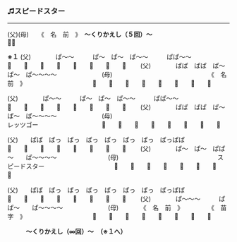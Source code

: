 ### ♫スピードスター
---
(父)(母)　　《　名　前　》　**～くりかえし（５回）～**
　　　　　　　　　　　　　📣📣

**※１**
(父)　　　　ぱ～～　　　ぱ～　ぱ～　ぱ～～　　　ぱぱ～～　　
　　　　　　📣　　📣　　📣　　📣　　📣　　📣　　📣　　📣　　
(父)　　　　ぱぱ　ぱぱ　ぱ～　ぱ～　ぱ～～～～　　　　　　　
(母)　　　　　　　　　　　　　　　　《　名　前　》　　　　　
　　　　　　📣　　📣　　📣　　📣　　📣　　📣　　📣　　📣　　

(父)　　　　ぱ～～　　　ぱ～　ぱ～　ぱ～～　　　ぱぱ～～　　
　　　　　　📣　　📣　　📣　　📣　　📣　　📣　　📣　　📣　　
(父)　　　　ぱぱ　ぱぱ　ぱ～　ぱ～　ぱ～～～～　　　　　　　
(母)　　　　　　　　　　　　　　　　　　　レッツゴー　　　　
　　　　　　📣　　📣　　📣　　📣　　📣　　📣　　📣　　📣　　

(父)　　ぱぱ　ぱっ　ぱっ　ぱっ　ぱっ　ぱっ　ぱっ　ぱっぱぱ　
　　　　　　📣　　📣　　📣　　📣　　📣　　📣　　📣　　📣　　
(父)　　　　ぱ～　ぱ～　ぱぱ～　　ぱ～～～～　　　　　　　　
(母)　　　　　　　　　　　　　　　　スピードスター　　　　　
　　　　　　📣　　📣　　📣　　📣　　📣　　📣　　📣　　📣　　

(父)　　ぱぱ　ぱっ　ぱっ　ぱっ　ぱっ　ぱっ　ぱっ　ぱっぱぱ　
　　　　　　📣　　📣　　📣　　📣　　📣　　📣　　📣　　📣　　
(父)　　　　ぱ～～～　　　ぱぱ～　　ぱ～～～～　　　　　　　
(母)　　　　《　名　前　》　　　　　《　苗　字　》　　　　　
　　　　　　📣　　📣　　📣　　📣　　📣　　📣　　📣　　📣　　

　　　**～くりかえし（∞回）～　（※１へ）**　　　
